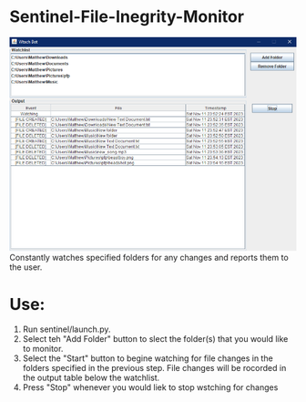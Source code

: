# Sentinel-File-Inegrity-Monitor

![Home Page](/docs/sentinel.png)
Constantly watches specified folders for any changes and reports them to the user.

# Use:
1. Run sentinel/launch.py.
2. Select teh "Add Folder" button to slect the folder(s) that you would like to monitor.
3. Select the "Start" button to begine watching for file changes in the folders specified in the previous step. File changes will be rocorded in the output table below the watchlist.
5. Press "Stop" whenever you would liek to stop wstching for changes

